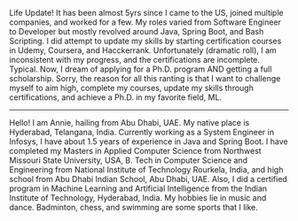 Life Update!
It has been almost 5yrs since I came to the US, joined multiple companies, and worked for a few. My roles varied from Software Engineer to Developer but mostly revolved around Java, Spring Boot, and Bash Scripting. I did attempt to update my skills by starting certification courses in Udemy, Coursera, and Hacckerrank. 
Unfortunately (dramatic roll), I am inconsistent with my progress, and the certifications are incomplete. Typical.
Now, I dream of applying for a Ph.D. program AND getting a full scholarship. 
Sorry, the reason for all this ranting is that I want to challenge myself to aim high, complete my courses, update my skills through certifications, and achieve a Ph.D. in my favorite field, ML.

-------------------------------------------------

Hello! I am Annie, hailing from Abu Dhabi, UAE. My native place is Hyderabad, Telangana, India. Currently working as a System Engineer in Infosys, I have about 1.5 years of experience in Java and Spring Boot. I have completed my Masters in Applied Computer Science from Northwest Missouri State University, USA, B. Tech in Computer Science and Engineering from National Institute of Technology Rourkela, India, and high school from Abu Dhabi Indian School, Abu Dhabi, UAE. Also, I did a certified program in Machine Learning and Artificial Intelligence from the Indian Institute of Technology, Hyderabad, India. 
My hobbies lie in music and dance. Badminton, chess, and swimming are some sports that I like.

<!--
**annie0sc/annie0sc** is a ✨ _special_ ✨ repository because its `README.md` (this file) appears on your GitHub profile.

Here are some ideas to get you started:

- 🔭 I’m currently working on ...
- 🌱 I’m currently learning ...
- 👯 I’m looking to collaborate on ...
- 🤔 I’m looking for help with ...
- 💬 Ask me about ...
- 📫 How to reach me: ...
- 😄 Pronouns: ...
- ⚡ Fun fact: ...
-->
